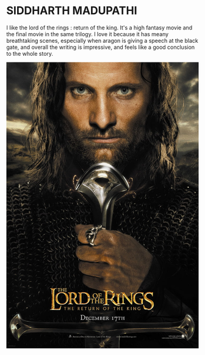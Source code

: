 # SIDDHARTH MADUPATHI

I like the lord of the rings : return of the king. It's a high fantasy movie and the final movie in the same trilogy. I love it because it has meany breathtaking scenes, especially when aragon is giving a speech at the black gate, and overall the writing is impressive, and feels like a good conclusion to the whole story. 

![actor's image](rotk.jpg)